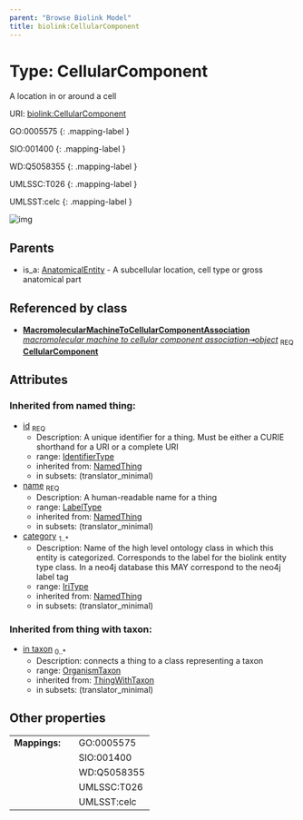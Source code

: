 ```yaml
---
parent: "Browse Biolink Model"
title: biolink:CellularComponent
---
```


# Type: CellularComponent


A location in or around a cell

URI: [biolink:CellularComponent](https://w3id.org/biolink/vocab/CellularComponent)

GO:0005575
{: .mapping-label }

SIO:001400
{: .mapping-label }

WD:Q5058355
{: .mapping-label }

UMLSSC:T026
{: .mapping-label }

UMLSST:celc
{: .mapping-label }

![img](http://yuml.me/diagram/nofunky;dir:TB/class/\[OrganismTaxon]<in%20taxon(i)%200..*-%20\[CellularComponent&#124;id(i):identifier_type;name(i):label_type;category(i):iri_type%20%2B],%20\[MacromolecularMachineToCellularComponentAssociation]-%20object%201..1>\[CellularComponent],%20\[AnatomicalEntity]^-\[CellularComponent])

## Parents

 *  is_a: [AnatomicalEntity](AnatomicalEntity.md) - A subcellular location, cell type or gross anatomical part

## Referenced by class

 *  **[MacromolecularMachineToCellularComponentAssociation](MacromolecularMachineToCellularComponentAssociation.md)** *[macromolecular machine to cellular component association➞object](macromolecular_machine_to_cellular_component_association_object.md)*  <sub>REQ</sub>  **[CellularComponent](CellularComponent.md)**

## Attributes


### Inherited from named thing:

 * [id](id.md)  <sub>REQ</sub>
    * Description: A unique identifier for a thing. Must be either a CURIE shorthand for a URI or a complete URI
    * range: [IdentifierType](types/IdentifierType.md)
    * inherited from: [NamedThing](NamedThing.md)
    * in subsets: (translator_minimal)
 * [name](name.md)  <sub>REQ</sub>
    * Description: A human-readable name for a thing
    * range: [LabelType](types/LabelType.md)
    * inherited from: [NamedThing](NamedThing.md)
    * in subsets: (translator_minimal)
 * [category](category.md)  <sub>1..*</sub>
    * Description: Name of the high level ontology class in which this entity is categorized. Corresponds to the label for the biolink entity type class. In a neo4j database this MAY correspond to the neo4j label tag
    * range: [IriType](types/IriType.md)
    * inherited from: [NamedThing](NamedThing.md)
    * in subsets: (translator_minimal)

### Inherited from thing with taxon:

 * [in taxon](in_taxon.md)  <sub>0..*</sub>
    * Description: connects a thing to a class representing a taxon
    * range: [OrganismTaxon](OrganismTaxon.md)
    * inherited from: [ThingWithTaxon](ThingWithTaxon.md)
    * in subsets: (translator_minimal)

## Other properties

|  |  |  |
| --- | --- | --- |
| **Mappings:** | | GO:0005575 |
|  | | SIO:001400 |
|  | | WD:Q5058355 |
|  | | UMLSSC:T026 |
|  | | UMLSST:celc |

